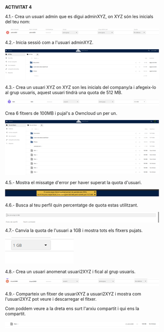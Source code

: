 
**ACTIVITAT 4**


4.1.- Crea un usuari admin que es digui adminXYZ, on XYZ són les inicials del teu nom:

![alt text](admin.png)


4.2.- Inicia sessió com a l'usuari adminXYZ.

![alt text](nouusuari.png)


4.3.- Crea un usuari XYZ on XYZ son les inicials del company/a i afegeix-lo al grup usuaris, aquest usuari tindrà una quota de 512 MB.

![alt text](usuaricompany.png)

Crea 6 fitxers de 100MB i pujal's a Owncloud un per un.

![alt text](archius.png)

4.5.- Mostra el missatge d'error per haver superat la quota d'usuari.

![alt text](avis.png)

4.6.- Busca al teu perfil quin percentatge de quota estas utilitzant.

![alt text](em.png)

4.7.- Canvia la quota de l'usuari a 1GB i mostra tots els fitxers pujats.

![alt text](gb.png)

4.8.- Crea un usuari anomenat usuari2XYZ i fical al grup usuaris.

![alt text](2.png)

4.9.- Comparteix un fitxer de usuariXYZ a usuari2XYZ i mostra com l'usuari2XYZ pot veure i descarregar el fitxer.

Com poddem veure a la dreta ens surt l'arxiu compartit i qui ens la compartit.

![alt text](compartit.png)



















